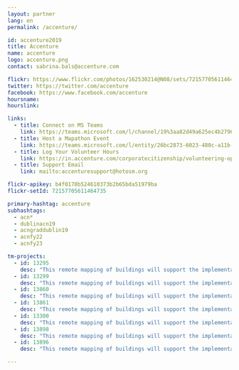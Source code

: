 ```yaml
---
layout: partner
lang: en
permalink: /accenture/

id: accenture2019
title: Accenture
name: accenture
logo: accenture.png
contact: sabrina.bals@accenture.com

flickr: https://www.flickr.com/photos/162530214@N08/sets/72157705611464735/
twitter: https://twitter.com/accenture
facebook: https://www.facebook.com/accenture
hoursname:
hourslink:

links:
  - title: Connect on MS Teams
    link: https://teams.microsoft.com/l/channel/19%3aa82d49a625ec4b2796fb596b99403cf7%40thread.skype/Missing%2520Maps?groupId=850f4fb3-b038-4438-b589-e01b89277e21&tenantId=e0793d39-0939-496d-b129-198edd916feb
  - title: Host a Mapathon Event
    link: https://teams.microsoft.com/l/entity/26bc2873-6023-480c-a11b-76b66605ce8c/_djb2_msteams_prefix_3511410082?context=%7B%22subEntityId%22%3Anull%2C%22channelId%22%3A%2219%3Aa82d49a625ec4b2796fb596b99403cf7%40thread.skype%22%7D&groupId=850f4fb3-b038-4438-b589-e01b89277e21&tenantId=e0793d39-0939-496d-b129-198edd916feb
  - title: Log Your Volunteer Hours
    link: https://in.accenture.com/corporatecitizenship/volunteering-opportunity/virtual-volunteering/
  - title: Support Email
    link: mailto:accenturesupport@hotosm.org

flickr-apikey: b4f0178b524610373b2b65bda51979ba
flickr-setId: 72157705611464735

primary-hashtag: accenture
subhashtags:
  - acn*
  - dublinacn19
  - acngraddublin19
  - acnfy22
  - acnfy23

tm-projects:
  - id: 13295
    desc: "This remote mapping of buildings will support the implementation of planned activities and largely the generation of data for humanitarian activities in the identified provinces."
  - id: 13299
    desc: "This remote mapping of buildings will support the implementation of planned activities and largely the generation of data for humanitarian activities in the identified provinces."
  - id: 13860
    desc: "This remote mapping of buildings will support the implementation of planned activities and largely the generation of data for humanitarian activities in the identified provinces."
  - id: 13861
    desc: "This remote mapping of buildings will support the implementation of planned activities and largely the generation of data for humanitarian activities in the identified provinces."
  - id: 13300
    desc: "This remote mapping of buildings will support the implementation of planned activities and largely the generation of data for humanitarian activities in the identified provinces."
  - id: 13898
    desc: "This remote mapping of buildings will support the implementation of planned activities and largely the generation of data for humanitarian activities in the identified provinces."
  - id: 13896
    desc: "This remote mapping of buildings will support the implementation of planned activities and largely the generation of data for humanitarian activities in the identified provinces."

---
```

